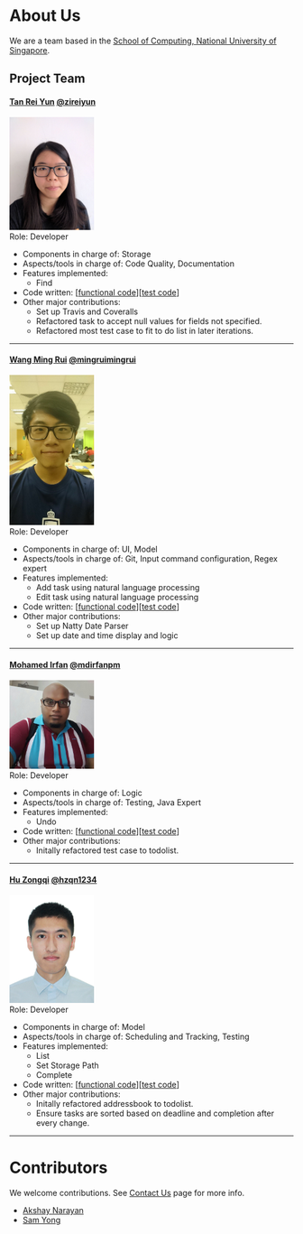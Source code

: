 # About Us

We are a team based in the [School of Computing, National University of Singapore](http://www.comp.nus.edu.sg).

## Project Team

#### [Tan Rei Yun](https://github.com/zireiyun) [@zireiyun](https://github.com/zireiyun)
<img src="images/Reiyun.JPG" width="150"><br>
 Role: Developer <br>
* Components in charge of: Storage
* Aspects/tools in charge of: Code Quality, Documentation
* Features implemented:
   * Find
* Code written: [[functional code](https://github.com/CS2103JAN2017-W10-B2/main/tree/master/collated/main/A0143132X.md)][[test code](https://github.com/CS2103JAN2017-W10-B2/main/tree/master/collated/test/A0143132X.md)]
* Other major contributions:
  * Set up Travis and Coveralls  
  * Refactored task to accept null values for fields not specified.
  * Refactored most test case to fit to do list in later iterations.

 -----

#### [Wang Ming Rui](https://github.com/mingruimingrui) [@mingruimingrui](https://github.com/mingruimingrui)
<img src="images/Ray.jpg" width="150"><br>
 Role: Developer <br>
* Components in charge of: UI, Model
* Aspects/tools in charge of: Git, Input command configuration, Regex expert
* Features implemented:
   * Add task using natural language processing
   * Edit task using natural language processing
* Code written: [[functional code](https://github.com/CS2103JAN2017-W10-B2/main/tree/master/collated/main/A0135795R.md)][[test code](https://github.com/CS2103JAN2017-W10-B2/main/tree/master/collated/test/A0135795R.md)]
* Other major contributions:
  * Set up Natty Date Parser
  * Set up date and time display and logic

 -----

#### [Mohamed Irfan](http://github.com/mdirfanpm) [@mdirfanpm](https://github.com/mdirfanpm)
<img src="images/Irfan.JPG" width="150"><br>
 Role: Developer <br>
* Components in charge of: Logic
* Aspects/tools in charge of: Testing, Java Expert
* Features implemented:
   * Undo
* Code written: [[functional code](https://github.com/CS2103JAN2017-W10-B2/main/tree/master/collated/main/A0138831A.md)][[test code](https://github.com/CS2103JAN2017-W10-B2/main/tree/master/collated/test/A0138831A.md)]
* Other major contributions:
  * Initally refactored test case to todolist.
 -----

#### [Hu Zongqi](https://github.com/hzqn1234) [@hzqn1234](https://github.com/hzqn1234)
<img src="images/ZQ.jpg" width="150"><br>
  Role: Developer <br>
* Components in charge of: Model
* Aspects/tools in charge of: Scheduling and Tracking, Testing
* Features implemented:
   * List
   * Set Storage Path
   * Complete
* Code written: [[functional code](https://github.com/CS2103JAN2017-W10-B2/main/tree/master/collated/main/A0115333U.md)][[test code](https://github.com/CS2103JAN2017-W10-B2/main/tree/master/collated/test/A0115333U.md)]
* Other major contributions:
  * Initally refactored addressbook to todolist.
  * Ensure tasks are sorted based on deadline and completion after every change.

 -----

# Contributors

We welcome contributions. See [Contact Us](ContactUs.md) page for more info.

* [Akshay Narayan](https://github.com/se-edu/addressbook-level4/pulls?q=is%3Apr+author%3Aokkhoy)
* [Sam Yong](https://github.com/se-edu/addressbook-level4/pulls?q=is%3Apr+author%3Amauris)
